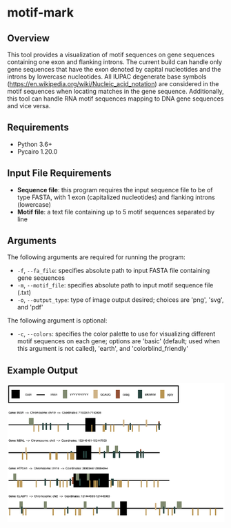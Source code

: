 # motif-mark

## Overview
This tool provides a visualization of motif sequences on gene sequences containing 
one exon and flanking introns. The current build can handle only gene sequences that 
have the exon denoted by capital nucleotides and the introns by lowercase nucleotides. 
All IUPAC degenerate base symbols (https://en.wikipedia.org/wiki/Nucleic_acid_notation) 
are considered in the motif sequences when locating matches in the gene sequence. 
Additionally, this tool can handle RNA motif sequences mapping to DNA gene sequences 
and vice versa. 

## Requirements
- Python 3.6+
- Pycairo 1.20.0

## Input File Requirements
- **Sequence file**: this program requires the input sequence file to be of type FASTA, 
with 1 exon (capitalized nucleotides) and flanking introns (lowercase)
- **Motif file**: a text file containing up to 5 motif sequences separated by line

## Arguments
The following arguments are required for running the program:
- ```-f```, ```--fa_file```: specifies absolute path to input FASTA file containing gene 
sequences
- ```-m```, ```--motif_file```: specifies absolute path to input motif sequence file (.txt)
- ```-o```, ```--output_type```: type of image output desired; choices are 'png', 'svg', 
and 'pdf'

The following argument is optional:
- ```-c```, ```--colors```: specifies the color palette to use for visualizing different 
motif sequences on each gene; options are 'basic' (default; used when this argument is not 
called), 'earth', and 'colorblind_friendly'

## Example Output
![basic](https://github.com/bwinnacott/motif-mark/blob/main/example/Figure_1_earth.png)